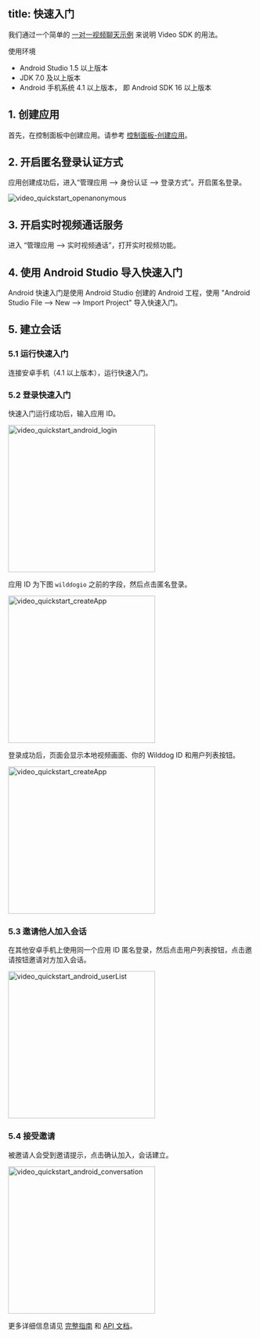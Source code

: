 ﻿
title: 快速入门
---
我们通过一个简单的 [一对一视频聊天示例](https://github.com/WildDogTeam/video-quickstart-android/archive/master.zip) 来说明 Video SDK 的用法。

<div class="env">
    <p class="env-title">使用环境</p>
    <ul>
        <li> Android Studio 1.5 以上版本 </li>
        <li> JDK 7.0 及以上版本 </li>
        <li> Android 手机系统 4.1 以上版本， 即 Android SDK 16 以上版本 </li>
    </ul>
</div>


## 1. 创建应用


首先，在控制面板中创建应用。请参考 [控制面板-创建应用](/console/creat.html)。

## 2. 开启匿名登录认证方式

应用创建成功后，进入“管理应用 --> 身份认证 --> 登录方式”。开启匿名登录。

<img src='/images/openanonymous.png' alt="video_quickstart_openanonymous" >

## 3. 开启实时视频通话服务

进入 “管理应用 --> 实时视频通话”，打开实时视频功能。

## 4. 使用 Android Studio 导入快速入门

Android 快速入门是使用 Android Studio 创建的 Android 工程，使用 "Android Studio File --> New --> Import Project" 导入快速入门。

## 5. 建立会话

### 5.1 运行快速入门

连接安卓手机（4.1 以上版本），运行快速入门。

### 5.2 登录快速入门

快速入门运行成功后，输入应用 ID。

<img src='/images/video_quickstart_android_login.jpg' alt="video_quickstart_android_login" width="300">

应用 ID 为下图 `wilddogio` 之前的字段，然后点击匿名登录。

<img src='/images/video_quickstart_createApp.png' alt="video_quickstart_createApp" width="300">

登录成功后，页面会显示本地视频画面、你的 Wilddog ID 和用户列表按钮。

<img src='/images/video_quickstart_android_mainUI.jpg' alt="video_quickstart_createApp" width="300">

### 5.3 邀请他人加入会话

在其他安卓手机上使用同一个应用 ID 匿名登录，然后点击用户列表按钮，点击邀请按钮邀请对方加入会话。

<img src='/images/video_quickstart_android_userList.jpg' alt="video_quickstart_android_userList" width="300">

### 5.4 接受邀请

被邀请人会受到邀请提示，点击确认加入，会话建立。

<img src='/images/video_quickstart_android_conversation.jpg' alt="video_quickstart_android_conversation" width="300">


更多详细信息请见 [完整指南](/guide/video/core.html) 和  [API 文档](/api/video/android/video.html)。
